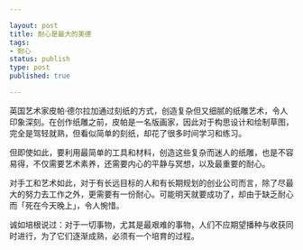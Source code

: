 ```yaml
---

layout: post
title: 耐心是最大的美德
tags: 
- 耐心
status: publish
type: post
published: true

---
```


英国艺术家皮帕·德尔拉加通过刻纸的方式，创造复杂但又细腻的纸雕艺术，令人印象深刻。在创作纸雕之前，皮帕是一名版画家，因此对于构思设计和绘制草图，完全是驾轻就熟，但看似简单的刻纸，却花了很多时间学习和练习。

但即使如此，要利用最简单的工具和材料，创造这些复杂而迷人的纸雕，也是不容易得，不仅需要艺术素养，还需要内心的平静与冥想，以及最重要的耐心。

对手工和艺术如此，对于有长远目标的人和有长期规划的创业公司而言，除了尽最大的努力去工作之外，更需要有一份耐心。可能明天就要成功了，却由于缺乏耐心而「死在今天晚上」，令人惋惜。

诚如培根说过：对于一切事物，尤其是最艰难的事物，人们不应期望播种与收获同时进行，为了它们逐渐成熟，必须有一个培育的过程。
